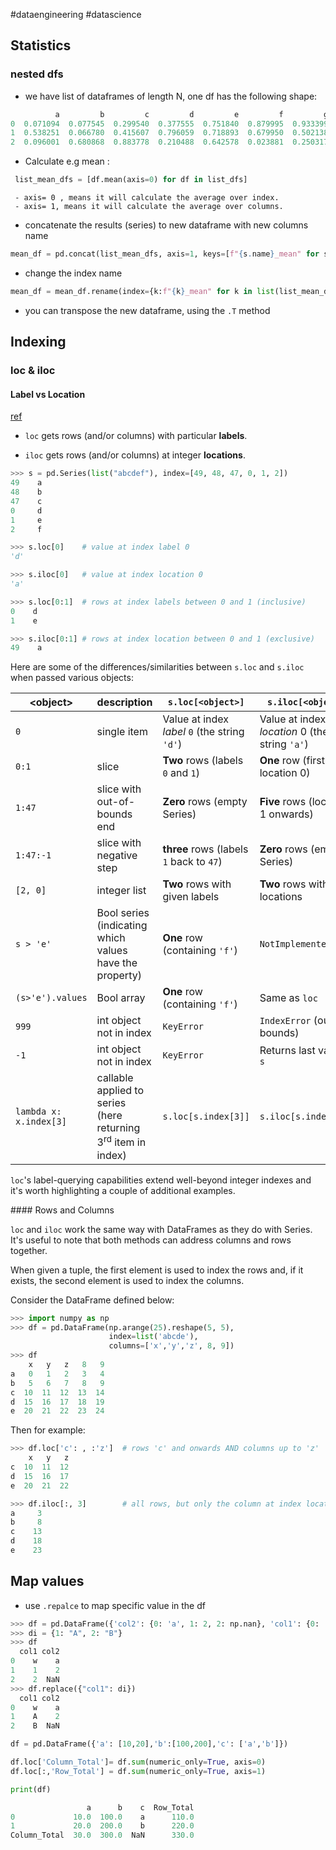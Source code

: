 
#dataengineering #datascience 

## Statistics
### nested dfs
- we have list of dataframes of length N, one df has the following shape: 
```python
          a         b         c         d         e         f         g
0  0.071094  0.077545  0.299540  0.377555  0.751840  0.879995  0.933399
1  0.538251  0.066780  0.415607  0.796059  0.718893  0.679950  0.502138
2  0.096001  0.680868  0.883778  0.210488  0.642578  0.023881  0.250317
```
- Calculate e.g mean  :
```python
 list_mean_dfs = [df.mean(axis=0) for df in list_dfs] 
```
	 - axis= 0 , means it will calculate the average over index.
	 - axis= 1, means it will calculate the average over columns.
- concatenate the results (series) to new dataframe with new columns name
```python
mean_df = pd.concat(list_mean_dfs, axis=1, keys=[f"{s.name}_mean" for s in list_mean_dfs[0]])
```
- change the index name 
```python
mean_df = mean_df.rename(index={k:f"{k}_mean" for k in list(list_mean_dfs[0].keys())}).T
```

- you can transpose the new dataframe, using the ``.T``  method

## Indexing
### loc & iloc
#### Label vs Location
[ref](https://stackoverflow.com/questions/31593201/how-are-iloc-and-loc-different)

-   `loc` gets rows (and/or columns) with particular **labels**.
    
-   `iloc` gets rows (and/or columns) at integer **locations**.


```python
>>> s = pd.Series(list("abcdef"), index=[49, 48, 47, 0, 1, 2]) 
49    a
48    b
47    c
0     d
1     e
2     f

>>> s.loc[0]    # value at index label 0
'd'

>>> s.iloc[0]   # value at index location 0
'a'

>>> s.loc[0:1]  # rows at index labels between 0 and 1 (inclusive)
0    d
1    e

>>> s.iloc[0:1] # rows at index location between 0 and 1 (exclusive)
49    a
```

<p>Here are some of the differences/similarities between <code>s.loc</code> and <code>s.iloc</code> when passed various objects:</p>

<div class="s-table-container">

<table class="s-table">

<thead>

<tr>

<th>&lt;object&gt;</th>

<th>description</th>

<th><code>s.loc[&lt;object&gt;]</code></th>

<th><code>s.iloc[&lt;object&gt;]</code></th>

</tr>

</thead>

<tbody>

<tr>

<td><code>0</code></td>

<td>single item</td>

<td>Value at index <em>label</em> <code>0</code> (the string <code>'d'</code>)</td>

<td>Value at index <em>location</em> 0 (the string <code>'a'</code>)</td>

</tr>

<tr>

<td><code>0:1</code></td>

<td>slice</td>

<td><strong>Two</strong> rows (labels <code>0</code> and <code>1</code>)</td>

<td><strong>One</strong> row (first row at location 0)</td>

</tr>

<tr>

<td><code>1:47</code></td>

<td>slice with out-of-bounds end</td>

<td><strong>Zero</strong> rows (empty Series)</td>

<td><strong>Five</strong> rows (location 1 onwards)</td>

</tr>

<tr>

<td><code>1:47:-1</code></td>

<td>slice with negative step</td>

<td><strong>three</strong> rows (labels <code>1</code> back to <code>47</code>)</td>

<td><strong>Zero</strong> rows (empty Series)</td>

</tr>

<tr>

<td><code>[2, 0]</code></td>

<td>integer list</td>

<td><strong>Two</strong> rows with given labels</td>

<td><strong>Two</strong> rows with given locations</td>

</tr>

<tr>

<td><code>s &gt; 'e'</code></td>

<td>Bool series (indicating which values have the property)</td>

<td><strong>One</strong> row (containing <code>'f'</code>)</td>

<td><code>NotImplementedError</code></td>

</tr>

<tr>

<td><code>(s&gt;'e').values</code></td>

<td>Bool array</td>

<td><strong>One</strong> row (containing <code>'f'</code>)</td>

<td>Same as <code>loc</code></td>

</tr>

<tr>

<td><code>999</code></td>

<td>int object not in index</td>

<td><code>KeyError</code></td>

<td><code>IndexError</code> (out of bounds)</td>

</tr>

<tr>

<td><code>-1</code></td>

<td>int object not in index</td>

<td><code>KeyError</code></td>

<td>Returns last value in <code>s</code></td>

</tr>

<tr>

<td><code>lambda x: x.index[3]</code></td>

<td>callable applied to series (here returning 3<sup>rd</sup> item in index)</td>

<td><code>s.loc[s.index[3]]</code></td>

<td><code>s.iloc[s.index[3]]</code></td>

</tr>

</tbody>

</table>

</div>

<p><code>loc</code>'s label-querying capabilities extend well-beyond integer indexes and it's worth highlighting a couple of additional examples.</p>
#### Rows and Columns

`loc` and `iloc` work the same way with DataFrames as they do with Series. It's useful to note that both methods can address columns and rows together.

When given a tuple, the first element is used to index the rows and, if it exists, the second element is used to index the columns.

Consider the DataFrame defined below:

```python
>>> import numpy as np 
>>> df = pd.DataFrame(np.arange(25).reshape(5, 5),  
                      index=list('abcde'), 
                      columns=['x','y','z', 8, 9])
>>> df
    x   y   z   8   9
a   0   1   2   3   4
b   5   6   7   8   9
c  10  11  12  13  14
d  15  16  17  18  19
e  20  21  22  23  24
```

Then for example:

```python
>>> df.loc['c': , :'z']  # rows 'c' and onwards AND columns up to 'z'
    x   y   z
c  10  11  12
d  15  16  17
e  20  21  22

>>> df.iloc[:, 3]        # all rows, but only the column at index location 3
a     3
b     8
c    13
d    18
e    23
```

## Map values 
- use `.repalce` to map specific value in the df 
```python
>>> df = pd.DataFrame({'col2': {0: 'a', 1: 2, 2: np.nan}, 'col1': {0: 'w', 1: 1, 2: 2}})
>>> di = {1: "A", 2: "B"}
>>> df
  col1 col2
0    w    a
1    1    2
2    2  NaN
>>> df.replace({"col1": di})
  col1 col2
0    w    a
1    A    2
2    B  NaN
```


```python
df = pd.DataFrame({'a': [10,20],'b':[100,200],'c': ['a','b']})

df.loc['Column_Total']= df.sum(numeric_only=True, axis=0)
df.loc[:,'Row_Total'] = df.sum(numeric_only=True, axis=1)

print(df)

                 a      b    c  Row_Total
0             10.0  100.0    a      110.0
1             20.0  200.0    b      220.0
Column_Total  30.0  300.0  NaN      330.0
```